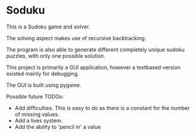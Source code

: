 # Soduku

This is a Sudoku game and solver.

The solving aspect makes use of recursive backtracking.

The program is also able to generate different completely unique sudoku puzzles, with only one possible solution.

This project is primarily a GUI application, however a textbased version existed mainly for debugging.

The GUI is built using pygame.


Possible future TODOs:
- Add difficulties. This is easy to do as there is a constant for the number of missing values.
- Add a lives system.
- Add the ability to 'pencil in' a value
